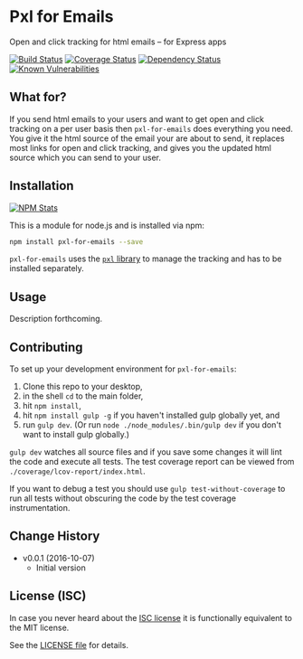 # Pxl for Emails

Open and click tracking for html emails &ndash; for Express apps

[![Build Status](https://img.shields.io/travis/analog-nico/pxl-for-emails.svg?style=flat-square&maxAge=2592000)](https://travis-ci.org/analog-nico/pxl-for-emails)
[![Coverage Status](https://img.shields.io/coveralls/analog-nico/pxl-for-emails.svg?style=flat-square&maxAge=2592000)](https://coveralls.io/r/analog-nico/pxl-for-emails)
[![Dependency Status](https://img.shields.io/david/analog-nico/pxl-for-emails.svg?style=flat-square&maxAge=2592000)](https://david-dm.org/analog-nico/pxl-for-emails)
[![Known Vulnerabilities](https://snyk.io/test/npm/pxl-for-emails/badge.svg?style=flat-square&maxAge=2592000)](https://snyk.io/test/npm/pxl-for-emails)

## What for?

If you send html emails to your users and want to get open and click tracking on a per user basis then `pxl-for-emails` does everything you need. You give it the html source of the email your are about to send, it replaces most links for open and click tracking, and gives you the updated html source which you can send to your user.

## Installation

[![NPM Stats](https://nodei.co/npm/pxl-for-emails.png?downloads=true)](https://npmjs.org/package/pxl-for-emails)

This is a module for node.js and is installed via npm:

``` bash
npm install pxl-for-emails --save
```

`pxl-for-emails` uses the [`pxl` library](https://github.com/analog-nico/pxl) to manage the tracking and has to be installed separately.

## Usage

Description forthcoming.

## Contributing

To set up your development environment for `pxl-for-emails`:

1. Clone this repo to your desktop,
2. in the shell `cd` to the main folder,
3. hit `npm install`,
4. hit `npm install gulp -g` if you haven't installed gulp globally yet, and
5. run `gulp dev`. (Or run `node ./node_modules/.bin/gulp dev` if you don't want to install gulp globally.)

`gulp dev` watches all source files and if you save some changes it will lint the code and execute all tests. The test coverage report can be viewed from `./coverage/lcov-report/index.html`.

If you want to debug a test you should use `gulp test-without-coverage` to run all tests without obscuring the code by the test coverage instrumentation.

## Change History

- v0.0.1 (2016-10-07)
    - Initial version

## License (ISC)

In case you never heard about the [ISC license](http://en.wikipedia.org/wiki/ISC_license) it is functionally equivalent to the MIT license.

See the [LICENSE file](LICENSE) for details.
